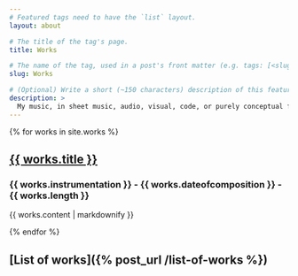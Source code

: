 ```yaml
---
# Featured tags need to have the `list` layout.
layout: about

# The title of the tag's page.
title: Works

# The name of the tag, used in a post's front matter (e.g. tags: [<slug>]).
slug: Works

# (Optional) Write a short (~150 characters) description of this featured tag.
description: >
  My music, in sheet music, audio, visual, code, or purely conceptual forms. 
---
```


{% for works in site.works %}
  <h2><a href="{{ works.url }}">{{ works.title }}</a></h2>
  <h3>{{ works.instrumentation }} - {{ works.dateofcomposition }} - {{ works.length }}</h3>
  <p>{{ works.content | markdownify }}</p>
{% endfor %}

<!-- <h3><a href="{{ site.list-of-works.url }}">{{ site.list-of-works.title }}</a></h3> -->
<h2>[List of works]({% post_url /list-of-works %})</h2>